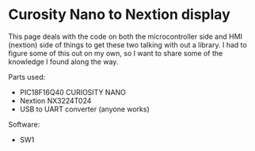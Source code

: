 # Curosity Nano to Nextion display

This page deals with the code on both the microcontroller side and HMI (nextion) side of things to get these two talking with out a library. 
I had to figure some of this out on my own, so I want to share some of the knowledge I found along the way. 

Parts used:

 <ul>
  <li>PIC18F16Q40 CURIOSITY NANO </li>
  <li>Nextion NX3224T024</li>
  <li>USB to UART converter (anyone works)</li> 
</ul> 

Software:

 <ul>
  <li>SW1</li>

</ul> 

